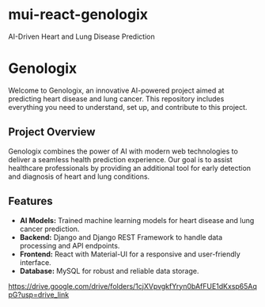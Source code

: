 # mui-react-genologix

AI-Driven Heart and Lung Disease Prediction

# Genologix

Welcome to Genologix, an innovative AI-powered project aimed at predicting heart disease and lung cancer. This repository includes everything you need to understand, set up, and contribute to this project.

## Project Overview

Genologix combines the power of AI with modern web technologies to deliver a seamless health prediction experience. Our goal is to assist healthcare professionals by providing an additional tool for early detection and diagnosis of heart and lung conditions.

## Features

- **AI Models:** Trained machine learning models for heart disease and lung cancer prediction.
- **Backend:** Django and Django REST Framework to handle data processing and API endpoints.
- **Frontend:** React with Material-UI for a responsive and user-friendly interface.
- **Database:** MySQL for robust and reliable data storage.

https://drive.google.com/drive/folders/1cjXVpvgkfYryn0bAfFUE1dKxsp65AqpG?usp=drive_link
